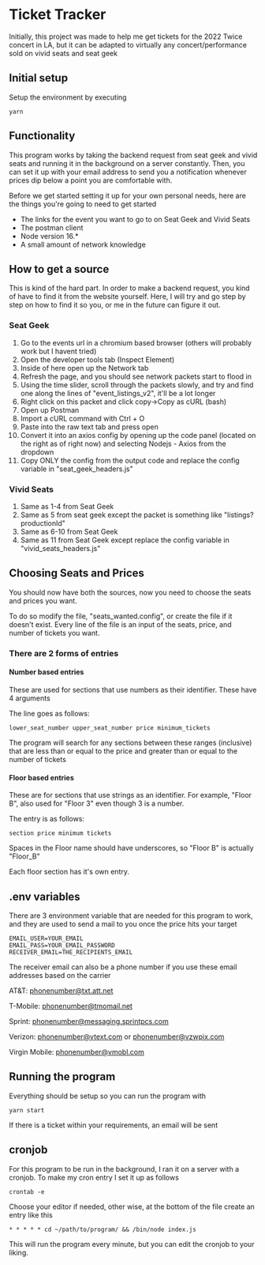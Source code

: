 
# Ticket Tracker

Initially, this project was made to help me get tickets
for the 2022 Twice concert in LA, but it can be adapted to 
virtually any concert/performance sold on vivid seats and seat geek

## Initial setup

Setup the environment by executing

    yarn

## Functionality

This program works by taking the backend request from seat geek 
and vivid seats and running it in the background on a server constantly.
Then, you can set it up with your email address to send you a notification
whenever prices dip below a point you are comfortable with.

Before we get started setting it up for your own personal needs, here
are the things you're going to need to get started 

* The links for the event you want to go to on Seat Geek and Vivid Seats
* The postman client
* Node version 16.* 
* A small amount of network knowledge

## How to get a source

This is kind of the hard part. In order to make a backend request, you
kind of have to find it from the website yourself. Here, I will try and go
step by step on how to find it so you, or me in the future can figure it out.

### Seat Geek

1. Go to the events url in a chromium based browser (others will probably work but I havent tried)
2. Open the developer tools tab (Inspect Element)
3. Inside of here open up the Network tab
4. Refresh the page, and you should see network packets start to flood in
5. Using the time slider, scroll through the packets slowly, and try and find one along the lines of "event_listings_v2", it'll be a lot longer
6. Right click on this packet and click copy->Copy as cURL (bash)
7. Open up Postman
8. Import a cURL command with Ctrl + O
9. Paste into the raw text tab and press open
10. Convert it into an axios config by opening up the code panel (located on the right as of right now) and selecting Nodejs - Axios from the dropdown
11. Copy ONLY the config from the output code and replace the config variable in "seat_geek_headers.js"


### Vivid Seats

1. Same as 1-4 from Seat Geek
2. Same as 5 from seat geek except the packet is something like "listings?productionId"
3. Same as 6-10 from Seat Geek
4. Same as 11 from Seat Geek except replace the config variable in "vivid_seats_headers.js"

## Choosing Seats and Prices

You should now have both the sources, now you need to choose the seats and prices you want.

To do so modify the file, "seats_wanted.config", or create the file if it doesn't exist. 
Every line of the file is an input of the seats, price, and number of tickets you want.

### There are 2 forms of entries

#### Number based entries

These are used for sections that use numbers as their identifier. These have 4 arguments

The line goes as follows:

    lower_seat_number upper_seat_number price minimum_tickets

The program will search for any sections between these ranges (inclusive) that are less than or equal to the price and
greater than or equal to the number of tickets

#### Floor based entries

These are for sections that use strings as an identifier. For example, "Floor B", also used for "Floor 3" even though 3 is a number. 

The entry is as follows:

    section price minimum tickets

Spaces in the Floor name should have underscores, so "Floor B" is actually "Floor_B"

Each floor section has it's own entry.

## .env variables

There are 3 environment variable that are needed for this program to work, and they are used to send
a mail to you once the price hits your target

    EMAIL_USER=YOUR_EMAIL
    EMAIL_PASS=YOUR_EMAIL_PASSWORD
    RECEIVER_EMAIL=THE_RECIPIENTS_EMAIL

The receiver email can also be a phone number if you use these email addresses based on the carrier

AT&T: phonenumber@txt.att.net

T-Mobile: phonenumber@tmomail.net

Sprint: phonenumber@messaging.sprintpcs.com

Verizon: phonenumber@vtext.com or phonenumber@vzwpix.com

Virgin Mobile: phonenumber@vmobl.com


## Running the program

Everything should be setup so you can run the program with

    yarn start

If there is a ticket within your requirements, an email will be sent

## cronjob

For this program to be run in the background, I ran it on a server with a cronjob. To make my cron entry I set it up as follows

    crontab -e

Choose your editor if needed, other wise, at the bottom of the file create an entry like this

    * * * * * cd ~/path/to/program/ && /bin/node index.js

This will run the program every minute, but you can edit the cronjob to your liking.

